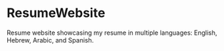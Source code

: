 # ResumeWebsite
Resume website showcasing my resume in multiple languages: English, Hebrew, Arabic, and Spanish.
